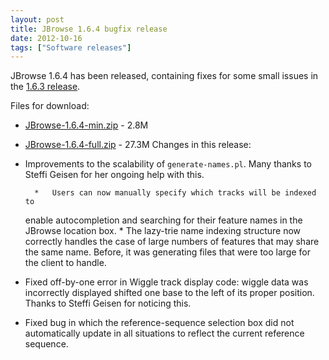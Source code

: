 ```yaml
---
layout: post
title: JBrowse 1.6.4 bugfix release
date: 2012-10-16
tags: ["Software releases"]
---
```


JBrowse 1.6.4 has been released, containing fixes for some small issues in the
[1.6.3 release](http://jbrowse.org/jbrowse-1-6-3-bugfix-release/ "JBrowse 1.6.3 bugfix release").

Files for download:

- [JBrowse-1.6.4-min.zip](/wordpress/wp-content/plugins/download-monitor/download.php?id=21 "download JBrowse-1.6.4-min.zip") -
  2.8M
- [JBrowse-1.6.4-full.zip](http://jbrowse.org/wordpress/wp-content/plugins/download-monitor/download.php?id=22 "download JBrowse-1.6.4-full.zip") -
  27.3M Changes in this release:

- Improvements to the scalability of `generate-names.pl`. Many thanks to Steffi
  Geisen for her ongoing help with this.

        *   Users can now manually specify which tracks will be indexed to

    enable autocompletion and searching for their feature names in the JBrowse
    location box. \* The lazy-trie name indexing structure now correctly handles
    the case of large numbers of features that may share the same name. Before,
    it was generating files that were too large for the client to handle.

- Fixed off-by-one error in Wiggle track display code: wiggle data was
  incorrectly displayed shifted one base to the left of its proper position.
  Thanks to Steffi Geisen for noticing this.
- Fixed bug in which the reference-sequence selection box did not automatically
  update in all situations to reflect the current reference sequence.
